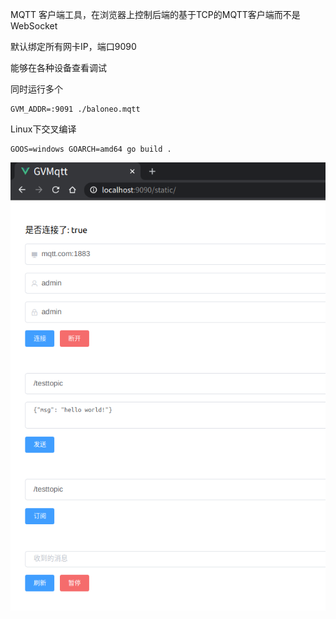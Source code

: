 MQTT 客户端工具，在浏览器上控制后端的基于TCP的MQTT客户端而不是WebSocket

默认绑定所有网卡IP，端口9090

能够在各种设备查看调试

同时运行多个
```
GVM_ADDR=:9091 ./baloneo.mqtt
```

Linux下交叉编译
```
GOOS=windows GOARCH=amd64 go build .
```


![demo](./demo.png)
